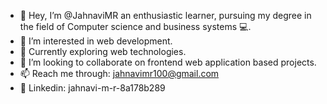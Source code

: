 - 👋 Hey, I’m @JahnaviMR
an enthusiastic learner, pursuing my degree in the field of Computer science and business systems 💻. 
- 👀 I’m interested in web development.
- 🌱 Currently exploring web technologies.
- 💞️ I’m looking to collaborate on frontend web application based projects.
- 📫 Reach me through: jahnavimr100@gmail.com
- 🔗 Linkedin: jahnavi-m-r-8a178b289
